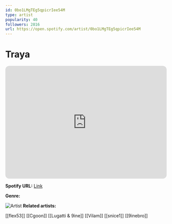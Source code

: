 ```yaml
---
id: 0bo1LMgTEg5qpicrIee54M
type: artist
popularity: 40
followers: 2816
url: https://open.spotify.com/artist/0bo1LMgTEg5qpicrIee54M
---
```

# Traya

<iframe style="border-radius:12px" src="https://open.spotify.com/embed/artist/0bo1LMgTEg5qpicrIee54M" width="100%" height="352" frameBorder="0" allowfullscreen="" allow="autoplay; clipboard-write; encrypted-media; fullscreen; picture-in-picture" loading="lazy"></iframe>

**Spotify URL:** [Link](https://open.spotify.com/artist/0bo1LMgTEg5qpicrIee54M)

**Genre:** 

![Artist](https://i.scdn.co/image/ab6761610000e5eb4a60d60bb50085ead540df86)
**Related artists:**

[[flex53]]
[[Cgoon]]
[[Lugatti & 9ine]]
[[Vilam]]
[[snice1]]
[[9inebro]]
